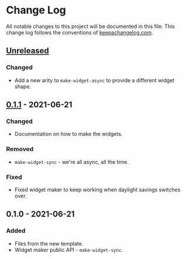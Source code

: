 # Change Log
All notable changes to this project will be documented in this file. This change log follows the conventions of [keepachangelog.com](http://keepachangelog.com/).

## [Unreleased]
### Changed
- Add a new arity to `make-widget-async` to provide a different widget shape.

## [0.1.1] - 2021-06-21
### Changed
- Documentation on how to make the widgets.

### Removed
- `make-widget-sync` - we're all async, all the time.

### Fixed
- Fixed widget maker to keep working when daylight savings switches over.

## 0.1.0 - 2021-06-21
### Added
- Files from the new template.
- Widget maker public API - `make-widget-sync`.

[Unreleased]: https://github.com/your-name/lojinha-back/compare/0.1.1...HEAD
[0.1.1]: https://github.com/your-name/lojinha-back/compare/0.1.0...0.1.1
